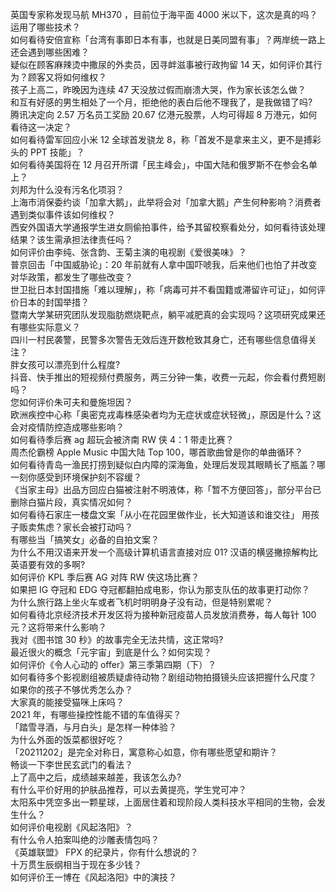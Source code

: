 英国专家称发现马航 MH370 ，目前位于海平面 4000 米以下，这次是真的吗？运用了哪些技术？  
如何看待安倍宣称「台湾有事即日本有事，也就是日美同盟有事」？两岸统一路上还会遇到哪些困难？  
疑似在顾客麻辣烫中撒尿的外卖员，因寻衅滋事被行政拘留 14 天，如何评价其行为？顾客又将如何维权？  
孩子上高二，昨晚因为连续 47 天没放过假而崩溃大哭，作为家长该怎么做？  
和互有好感的男生相处了一个月，拒绝他的表白后他不理我了，是我做错了吗?  
腾讯决定向 2.57 万名员工奖励 20.67 亿港元股票，人均可得超 8 万港元，如何看待这一决定？  
如何看待雷军回应小米 12 全球首发骁龙 8，称「首发不是拿来主义，更不是搏彩头的 PPT 技能」？  
如何看待美国将在 12 月召开所谓「民主峰会」，中国大陆和俄罗斯不在参会名单上？  
刘邦为什么没有污名化项羽？  
上海市消保委约谈「加拿大鹅」，此举将会对「加拿大鹅」产生何种影响？消费者遇到类似事件该如何维权？  
西安外国语大学通报学生进女厕偷拍事件，给予其留校察看处分，如何看待该处理结果？该生需承担法律责任吗？  
如何评价由李纯、张含韵、王菊主演的电视剧《爱很美味》？  
普京回击「中国威胁论」：20 年前就有人拿中国吓唬我，后来他们也怕了并改变对华政策，都发生了哪些改变？  
世卫批日本封国措施「难以理解」，称「病毒可并不看国籍或滞留许可证」，如何评价日本的封国举措？  
暨南大学某研究团队发现脂肪燃烧靶点，躺平减肥真的会实现吗？这项研究成果还有哪些实际意义？  
四川一村民袭警，民警多次警告无效后连开数枪致其身亡，还有哪些信息值得关注？  
胖女孩可以漂亮到什么程度?  
抖音、快手推出的短视频付费服务，两三分钟一集，收费一元起，你会看付费短剧吗？  
您如何评价朱可夫和曼施坦因？  
欧洲疾控中心称「奥密克戎毒株感染者均为无症状或症状轻微」，原因是什么？这会对疫情防控造成哪些影响？  
如何看待季后赛 ag 超玩会被济南 RW 侠 4：1 带走比赛？  
周杰伦霸榜 Apple Music 中国大陆 Top 100，哪首歌曲曾是你的单曲循环？  
如何看待青岛一渔民打捞到疑似白内障的深海鱼，处理后发现其眼睛长了瓶盖？哪一刻你感受到环境保护刻不容缓？  
《当家主母》出品方回应白猫被注射不明液体，称「暂不方便回答」，部分平台已删除白猫片段，真实情况如何？  
如何看待石家庄一楼盘文案「从小在花园里做作业，长大知道该和谁交往」 用孩子贩卖焦虑？家长会被打动吗？  
有哪些当「搞笑女」必备的自拍文案？  
为什么不用汉语来开发一个高级计算机语言直接对应 01? 汉语的横竖撇捺解构比英语要有效的多啊?  
如何评价 KPL 季后赛 AG 对阵 RW 侠这场比赛？  
如果把 IG 夺冠和 EDG 夺冠都翻拍成电影，你认为那支队伍的故事更打动你？  
为什么旅行路上坐火车或者飞机时明明身子没有动，但是特别累呢？  
如何看待北京经济技术开发区将为接种新冠疫苗人员发放消费券，每人每针 100 元？这将带来什么影响？  
我对《图书馆 30 秒》的故事完全无法共情，这正常吗?  
最近很火的概念「元宇宙」到底是什么？如何实现？  
如何评价《令人心动的 offer》第三季第四期（下）？  
如何看待多个影视剧组被质疑虐待动物？剧组动物拍摄镜头应该把握什么尺度？  
如果你的孩子不够优秀怎么办？  
大家真的能接受猫咪上床吗？  
2021 年，有哪些操控性能不错的车值得买？  
「踏雪寻酒，与月白头」是怎样一种体验？  
为什么外面的饭菜都很好吃？  
「20211202」是完全对称日，寓意称心如意，你有哪些愿望和期许？  
畅谈一下李世民玄武门的看法？  
上了高中之后，成绩越来越差，我该怎么办?  
有什么平价好用的护肤品推荐，可以去黄提亮，学生党可冲？  
太阳系中凭空多出一颗星球，上面居住着和现阶段人类科技水平相同的生物，会发生什么？  
如何评价电视剧《风起洛阳》？  
有什么令人拍案叫绝的沙雕表情包吗？  
《英雄联盟》 FPX 的纪录片，你有什么想说的？  
十万贯生辰纲相当于现在多少钱？  
如何评价王一博在《风起洛阳》中的演技？  
